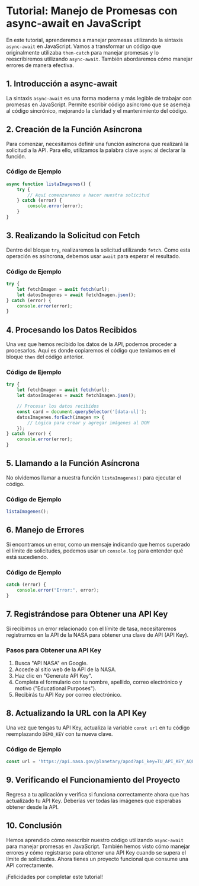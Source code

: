 # Tutorial: Manejo de Promesas con async-await en JavaScript

En este tutorial, aprenderemos a manejar promesas utilizando la sintaxis `async-await` en JavaScript. Vamos a transformar un código que originalmente utilizaba `then-catch` para manejar promesas y lo reescribiremos utilizando `async-await`. También abordaremos cómo manejar errores de manera efectiva.

## 1. Introducción a async-await

La sintaxis `async-await` es una forma moderna y más legible de trabajar con promesas en JavaScript. Permite escribir código asíncrono que se asemeja al código sincrónico, mejorando la claridad y el mantenimiento del código.

## 2. Creación de la Función Asíncrona

Para comenzar, necesitamos definir una función asíncrona que realizará la solicitud a la API. Para ello, utilizamos la palabra clave `async` al declarar la función.

### Código de Ejemplo

```javascript
async function listaImagenes() {
    try {
        // Aquí comenzaremos a hacer nuestra solicitud
    } catch (error) {
        console.error(error);
    }
}
```

## 3. Realizando la Solicitud con Fetch

Dentro del bloque `try`, realizaremos la solicitud utilizando `fetch`. Como esta operación es asíncrona, debemos usar `await` para esperar el resultado.

### Código de Ejemplo

```javascript
try {
    let fetchImagen = await fetch(url);
    let datosImagenes = await fetchImagen.json();
} catch (error) {
    console.error(error);
}
```

## 4. Procesando los Datos Recibidos

Una vez que hemos recibido los datos de la API, podemos proceder a procesarlos. Aquí es donde copiaremos el código que teníamos en el bloque `then` del código anterior.

### Código de Ejemplo

```javascript
try {
    let fetchImagen = await fetch(url);
    let datosImagenes = await fetchImagen.json();

    // Procesar los datos recibidos
    const card = document.querySelector('[data-ul]');
    datosImagenes.forEach(imagen => {
        // Lógica para crear y agregar imágenes al DOM
    });
} catch (error) {
    console.error(error);
}
```

## 5. Llamando a la Función Asíncrona

No olvidemos llamar a nuestra función `listaImagenes()` para ejecutar el código.

### Código de Ejemplo

```javascript
listaImagenes();
```

## 6. Manejo de Errores

Si encontramos un error, como un mensaje indicando que hemos superado el límite de solicitudes, podemos usar un `console.log` para entender qué está sucediendo.

### Código de Ejemplo

```javascript
catch (error) {
    console.error("Error:", error);
}
```

## 7. Registrándose para Obtener una API Key

Si recibimos un error relacionado con el límite de tasa, necesitaremos registrarnos en la API de la NASA para obtener una clave de API (API Key). 

### Pasos para Obtener una API Key

1. Busca "API NASA" en Google.
2. Accede al sitio web de la API de la NASA.
3. Haz clic en "Generate API Key".
4. Completa el formulario con tu nombre, apellido, correo electrónico y motivo ("Educational Purposes").
5. Recibirás tu API Key por correo electrónico.

## 8. Actualizando la URL con la API Key

Una vez que tengas tu API Key, actualiza la variable `const url` en tu código reemplazando `DEMO_KEY` con tu nueva clave.

### Código de Ejemplo

```javascript
const url = 'https://api.nasa.gov/planetary/apod?api_key=TU_API_KEY_AQUI';
```

## 9. Verificando el Funcionamiento del Proyecto

Regresa a tu aplicación y verifica si funciona correctamente ahora que has actualizado tu API Key. Deberías ver todas las imágenes que esperabas obtener desde la API.

## 10. Conclusión

Hemos aprendido cómo reescribir nuestro código utilizando `async-await` para manejar promesas en JavaScript. También hemos visto cómo manejar errores y cómo registrarse para obtener una API Key cuando se supera el límite de solicitudes. Ahora tienes un proyecto funcional que consume una API correctamente.

¡Felicidades por completar este tutorial!